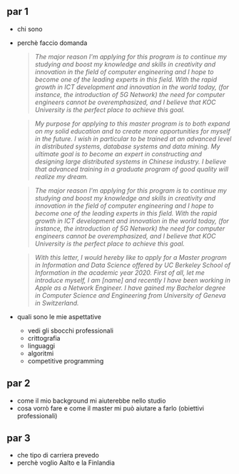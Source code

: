 ## par 1

- chi sono
- perchè faccio domanda

  > *The major reason I'm applying for this program is to continue my studying and boost my knowledge and skills in creativity and innovation in the field of computer engineering and I hope to become one of the leading experts in this field. With the rapid growth in ICT development and innovation in the world today, (for instance, the introduction of 5G Network) the need for computer engineers cannot be overemphasized, and I believe that KOC University is the perfect place to achieve this goal.*

  > *My purpose for applying to this master program is to both expand on my solid education and to create more opportunities for myself in the future. I wish in particular to be trained at an advanced level in distributed systems, database systems and data mining. My ultimate goal is to become an expert in constructing and designing large distributed systems in Chinese industry. I believe that advanced training in a graduate program of good quality will realize my dream.*

  > *The major reason I'm applying for this program is to continue my studying and boost my knowledge and skills in creativity and innovation in the field of computer engineering and I hope to become one of the leading experts in this field. With the rapid growth in ICT development and innovation in the world today, (for instance, the introduction of 5G Network) the need for computer engineers cannot be overemphasized, and I believe that KOC University is the perfect place to achieve this goal.*

  > *With this letter, I would hereby like to apply for a Master program in Information and Data Science offered by UC Berkeley School of Information in the academic year 2020. First of all, let me introduce myself, I am [name] and recently I have been working in Apple as a Network Engineer. I have gained my Bachelor degree in Computer Science and Engineering from University of Geneva in Switzerland.*

- quali sono le mie aspettative
    - vedi gli sbocchi professionali
    - crittografia
    - linguaggi
    - algoritmi
    - competitive programming


## par 2

- come il mio background mi aiuterebbe nello studio
- cosa vorrò fare e come il master mi può aiutare a farlo (obiettivi professionali)


## par 3

- che tipo di carriera prevedo
- perchè voglio Aalto e la Finlandia
